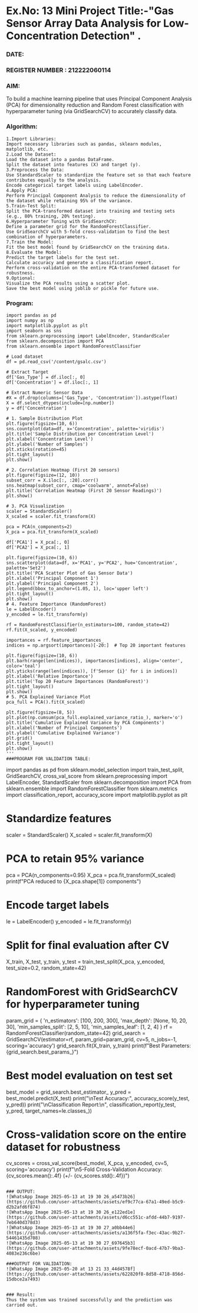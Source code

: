# Ex.No: 13 Mini Project Title:-"Gas Sensor Array Data Analysis for Low-Concentration Detection" . 
### DATE:                                                                            
### REGISTER NUMBER : 212222060114
### AIM: 
To build a machine learning pipeline that uses Principal Component Analysis (PCA) for dimensionality reduction and Random Forest classification with hyperparameter tuning (via GridSearchCV) to accurately classify data.
###  Algorithm:
```
1.Import Libraries:
Import necessary libraries such as pandas, sklearn modules, matplotlib, etc.
2.Load the Dataset:
Load the dataset into a pandas DataFrame.
Split the dataset into features (X) and target (y).
3.Preprocess the Data:
Use StandardScaler to standardize the feature set so that each feature contributes equally to the analysis.
Encode categorical target labels using LabelEncoder.
4.Apply PCA:
Perform Principal Component Analysis to reduce the dimensionality of the dataset while retaining 95% of the variance.
5.Train-Test Split:
Split the PCA-transformed dataset into training and testing sets (e.g., 80% training, 20% testing).
6.Hyperparameter Tuning with GridSearchCV:
Define a parameter grid for the RandomForestClassifier.
Use GridSearchCV with 5-fold cross-validation to find the best combination of hyperparameters.
7.Train the Model:
Fit the best model found by GridSearchCV on the training data.
8.Evaluate the Model:
Predict the target labels for the test set.
Calculate accuracy and generate a classification report.
Perform cross-validation on the entire PCA-transformed dataset for robustness.
9.Optional:
Visualize the PCA results using a scatter plot.
Save the best model using joblib or pickle for future use.
```

### Program:
```
import pandas as pd
import numpy as np
import matplotlib.pyplot as plt
import seaborn as sns
from sklearn.preprocessing import LabelEncoder, StandardScaler
from sklearn.decomposition import PCA
from sklearn.ensemble import RandomForestClassifier

# Load dataset
df = pd.read_csv('/content/gsalc.csv')

# Extract Target
df['Gas_Type'] = df.iloc[:, 0]
df['Concentration'] = df.iloc[:, 1]

# Extract Numeric Sensor Data
#X = df.drop(columns=['Gas_Type', 'Concentration']).astype(float)
X = df.select_dtypes(include=[np.number])
y = df['Concentration']

# 1. Sample Distribution Plot
plt.figure(figsize=(10, 6))
sns.countplot(data=df, x='Concentration', palette='viridis')
plt.title('Sample Distribution per Concentration Level')
plt.xlabel('Concentration Level')
plt.ylabel('Number of Samples')
plt.xticks(rotation=45)
plt.tight_layout()
plt.show()

# 2. Correlation Heatmap (First 20 sensors)
plt.figure(figsize=(12, 10))
subset_corr = X.iloc[:, :20].corr()
sns.heatmap(subset_corr, cmap='coolwarm', annot=False)
plt.title('Correlation Heatmap (First 20 Sensor Readings)')
plt.show()

# 3. PCA Visualization
scaler = StandardScaler()
X_scaled = scaler.fit_transform(X)

pca = PCA(n_components=2)
X_pca = pca.fit_transform(X_scaled)

df['PCA1'] = X_pca[:, 0]
df['PCA2'] = X_pca[:, 1]

plt.figure(figsize=(10, 6))
sns.scatterplot(data=df, x='PCA1', y='PCA2', hue='Concentration', palette='Set2')
plt.title('PCA Scatter Plot of Gas Sensor Data')
plt.xlabel('Principal Component 1')
plt.ylabel('Principal Component 2')
plt.legend(bbox_to_anchor=(1.05, 1), loc='upper left')
plt.tight_layout()
plt.show()
# 4. Feature Importance (RandomForest)
le = LabelEncoder()
y_encoded = le.fit_transform(y)

rf = RandomForestClassifier(n_estimators=100, random_state=42)
rf.fit(X_scaled, y_encoded)

importances = rf.feature_importances_
indices = np.argsort(importances)[-20:]  # Top 20 important features

plt.figure(figsize=(10, 6))
plt.barh(range(len(indices)), importances[indices], align='center', color='teal')
plt.yticks(range(len(indices)), [f'Sensor {i}' for i in indices])
plt.xlabel('Relative Importance')
plt.title('Top 20 Feature Importances (RandomForest)')
plt.tight_layout()
plt.show()
# 5. PCA Explained Variance Plot
pca_full = PCA().fit(X_scaled)

plt.figure(figsize=(8, 5))
plt.plot(np.cumsum(pca_full.explained_variance_ratio_), marker='o')
plt.title('Cumulative Explained Variance by PCA Components')
plt.xlabel('Number of Principal Components')
plt.ylabel('Cumulative Explained Variance')
plt.grid()
plt.tight_layout()
plt.show()
'''
###PROGRAM FOR VALIDATION TABLE:
```
import pandas as pd
from sklearn.model_selection import train_test_split, GridSearchCV, cross_val_score
from sklearn.preprocessing import LabelEncoder, StandardScaler
from sklearn.decomposition import PCA
from sklearn.ensemble import RandomForestClassifier
from sklearn.metrics import classification_report, accuracy_score
import matplotlib.pyplot as plt
# Standardize features
scaler = StandardScaler()
X_scaled = scaler.fit_transform(X)
# PCA to retain 95% variance
pca = PCA(n_components=0.95)
X_pca = pca.fit_transform(X_scaled)
print(f"PCA reduced to {X_pca.shape[1]} components")
# Encode target labels
le = LabelEncoder()
y_encoded = le.fit_transform(y)
# Split for final evaluation after CV
X_train, X_test, y_train, y_test = train_test_split(X_pca, y_encoded, test_size=0.2, random_state=42)
# RandomForest with GridSearchCV for hyperparameter tuning
param_grid = {
    'n_estimators': [100, 200, 300],
    'max_depth': [None, 10, 20, 30],
    'min_samples_split': [2, 5, 10],
    'min_samples_leaf': [1, 2, 4]
}
rf = RandomForestClassifier(random_state=42)
grid_search = GridSearchCV(estimator=rf, param_grid=param_grid, cv=5, n_jobs=-1, scoring='accuracy')
grid_search.fit(X_train, y_train)
print(f"Best Parameters: {grid_search.best_params_}")
# Best model evaluation on test set
best_model = grid_search.best_estimator_
y_pred = best_model.predict(X_test)
print("\nTest Accuracy:", accuracy_score(y_test, y_pred))
print("\nClassification Report:\n", classification_report(y_test, y_pred, target_names=le.classes_))
# Cross-validation score on the entire dataset for robustness
cv_scores = cross_val_score(best_model, X_pca, y_encoded, cv=5, scoring='accuracy')
print(f"\n5-Fold Cross-Validation Accuracy: {cv_scores.mean():.4f} (+/- {cv_scores.std():.4f})")
```

### OUTPUT:
![WhatsApp Image 2025-05-13 at 19 30 26_a5473b26](https://github.com/user-attachments/assets/ef9c77ca-67a1-49ed-b5c9-d2b2afd6f874)
![WhatsApp Image 2025-05-13 at 19 30 26_e122ed1e](https://github.com/user-attachments/assets/d6cc551c-afdd-44b7-9197-7eb640d378d3)
![WhatsApp Image 2025-05-13 at 19 30 27_a0bb44e6](https://github.com/user-attachments/assets/a136f5fa-f3ec-43ac-9b27-54461435d708)
![WhatsApp Image 2025-05-13 at 19 30 27_697645b3](https://github.com/user-attachments/assets/9fe78ecf-0acd-47b7-9ba3-4083e236c6be)

###OUTPUT FOR VALIDATION:
![WhatsApp Image 2025-05-20 at 13 21 33_44d4578f](https://github.com/user-attachments/assets/622820f8-8d58-4718-856d-15dbce2a7493)


### Result:
Thus the system was trained successfully and the prediction was carried out.
